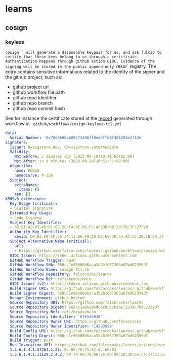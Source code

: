 # learns

## cosign

### keyless

`cosign`` will generate a disposable keypair for us, and ask fulcio to certify that these keys belong to us through a certificate.
Authentication happens through github action OIDC.
Evidence of the signing will be stored in the public append-only `rekor` registry.
The entry contains sensitive informations related to the identity of the signer and the github project, such as:
* github project url
* github workflow file path
* github repo identifier
* github repo branch
* github repo commit hash

See for instance the certificate stored at the [record](https://search.sigstore.dev/?logIndex=30748641) generated through workflow at `.github/workflows/cosign-keyless-ttl.yml`

```yaml
data:
  Serial Number: '0x78d0b90a609473406ff0e8dff68f486205e2713e'
Signature:
  Issuer: O=sigstore.dev, CN=sigstore-intermediate
  Validity:
    Not Before: 2 minutes ago (2023-08-10T10:41:03+02:00)
    Not After: in 8 minutes (2023-08-10T10:51:03+02:00)
  Algorithm:
    name: ECDSA
    namedCurve: P-256
  Subject:
    extraNames:
      items: {}
    asn: []
X509v3 extensions:
  Key Usage (critical):
  - Digital Signature
  Extended Key Usage:
  - Code Signing
  Subject Key Identifier:
  - 6D:E1:A2:97:45:81:6E:3C:FA:BE:0C:FC:AF:DB:9B:20:7D:7F:27:99
  Authority Key Identifier:
    keyid: DF:D3:E9:CF:56:24:11:96:F9:A8:D8:E9:28:55:A2:C6:2E:18:64:3F
  Subject Alternative Name (critical):
    url:
    - https://github.com/falcorocks/learns/.github/workflows/cosign-keyless-ttl.yml@refs/heads/main
  OIDC Issuer: https://token.actions.githubusercontent.com
  GitHub Workflow Trigger: push
  GitHub Workflow SHA: 560cc1e96680d6aca3b2b1667203a67bd62359df
  GitHub Workflow Name: cosign ttl.sh
  GitHub Workflow Repository: falcorocks/learns
  GitHub Workflow Ref: refs/heads/main
  OIDC Issuer (v2): https://token.actions.githubusercontent.com
  Build Signer URI: https://github.com/falcorocks/learns/.github/workflows/cosign-keyless-ttl.yml@refs/heads/main
  Build Signer Digest: 560cc1e96680d6aca3b2b1667203a67bd62359df
  Runner Environment: github-hosted
  Source Repository URI: https://github.com/falcorocks/learns
  Source Repository Digest: 560cc1e96680d6aca3b2b1667203a67bd62359df
  Source Repository Ref: refs/heads/main
  Source Repository Identifier: '676546930'
  Source Repository Owner URI: https://github.com/falcorocks
  Source Repository Owner Identifier: '14293929'
  Build Config URI: https://github.com/falcorocks/learns/.github/workflows/cosign-keyless-ttl.yml@refs/heads/main
  Build Config Digest: 560cc1e96680d6aca3b2b1667203a67bd62359df
  Build Trigger: push
  Run Invocation URI: https://github.com/falcorocks/learns/actions/runs/5818892927/attempts/1
  1.3.6.1.4.1.57264.1.22: 0c:06:70:75:62:6c:69:63
  1.3.6.1.4.1.11129.2.4.2: 04:7a:00:78:00:76:00:dd:3d:30:6a:c6:c7:11:32:63:19:1e:1c:99:67:37:02:a2:4a:5e:b8:de:3c:ad:ff:87:8a:72:80:2f:29:ee:8e:00:00:01:89:de:9b:3e:f4:00:00:04:03:00:47:30:45:02:20:6d:4e:85:d4:41:28:4c:46:73:11:ce:d6:f4:38:af:cd:9c:9b:e5:af:18:9f:b0:98:d4:77:79:e7:46:43:ae:b8:02:21:00:ed:31:cc:3e:48:3b:d6:16:9f:60:40:24:1b:ff:05:17:cc:f3:d5:ec:f8:5c:56:b8:be:92:b5:a5:15:46:ff:9a
```